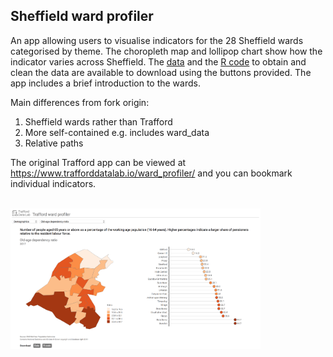 ## Sheffield ward profiler

An app allowing users to visualise indicators for the 28 Sheffield wards categorised by theme. The choropleth map and lollipop chart show how the indicator varies across Sheffield. The <a href="https://github.com/laurie-platt/ward_profiler/data" target="_blank">data</a> and the <a href="https://github.com/laurie-platt/ward_profiler/data" target="_blank">R code</a> to obtain and clean the data are available to download using the buttons provided. The app includes a brief introduction to the wards.

Main differences from fork origin:
1. Sheffield wards rather than Trafford
2. More self-contained e.g. includes ward_data
3. Relative paths

The original Trafford app can be viewed at <a href="https://www.trafforddatalab.io/ward_profiler/" target="_blank">https://www.trafforddatalab.io/ward_profiler/</a> and you can bookmark individual indicators.

<br>

<img src="ward_profiler.png" width="400">

<br />
